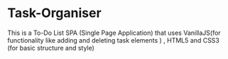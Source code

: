 # Task-Organiser
This is a To-Do List SPA (Single Page Application) that uses VanillaJS(for functionality like adding and deleting task elements ) , HTML5 and CSS3 (for basic structure and style)
